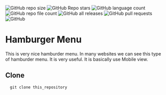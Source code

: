 ![GitHub repo size](https://img.shields.io/github/repo-size/devmdmohiuddin/hamburger-menu)
![GitHub Repo stars](https://img.shields.io/github/stars/devmdmohiuddin/hamburger-menu)
![GitHub language count](https://img.shields.io/github/languages/count/devmdmohiuddin/hamburger-menu)
![GitHub repo file count](https://img.shields.io/github/directory-file-count/devmdmohiuddin/hamburger-menu)
![GitHub all releases](https://img.shields.io/github/downloads/devmdmohiuddin/hamburger-menu/total)
![GitHub pull requests](https://img.shields.io/github/issues-pr/devmdmohiuddin/hamburger-menu)
![GitHub](https://img.shields.io/github/license/devmdmohiuddin/hamburger-menu)

# Hamburger Menu

This is very nice hamburder menu. In many websites we can see this type of hamburder menu. It is very useful. It is basically use Mobile view.

## Clone

```
  git clone this_repository
```


